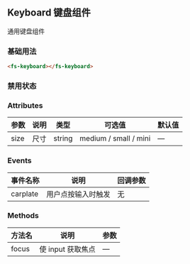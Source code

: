 ## Keyboard 键盘组件
通用键盘组件

### 基础用法
<div style="width: 395px;margin: 10px 0;">
  <fs-keyboard></fs-keyboard>
</div>

```html
<fs-keyboard></fs-keyboard>
```

### 禁用状态

### Attributes
| 参数      | 说明    | 类型      | 可选值       | 默认值   |
|---------- |-------- |---------- |-------------  |-------- |
| size     | 尺寸   | string  |   medium / small / mini            |    —     |

### Events
| 事件名称      | 说明    | 回调参数      |
|---------|--------|---------|
| carplate | 用户点按输入时触发 | 无 |

### Methods
| 方法名 | 说明 | 参数 |
| ---- | ---- | ---- |
| focus | 使 input 获取焦点 | — |
